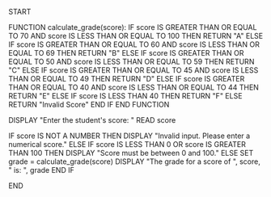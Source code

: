 START

  FUNCTION calculate_grade(score):
    IF score IS GREATER THAN OR EQUAL TO 70 AND score IS LESS THAN OR EQUAL TO 100 THEN
      RETURN "A"
    ELSE IF score IS GREATER THAN OR EQUAL TO 60 AND score IS LESS THAN OR EQUAL TO 69 THEN
      RETURN "B"
    ELSE IF score IS GREATER THAN OR EQUAL TO 50 AND score IS LESS THAN OR EQUAL TO 59 THEN
      RETURN "C"
    ELSE IF score IS GREATER THAN OR EQUAL TO 45 AND score IS LESS THAN OR EQUAL TO 49 THEN
      RETURN "D"
    ELSE IF score IS GREATER THAN OR EQUAL TO 40 AND score IS LESS THAN OR EQUAL TO 44 THEN
      RETURN "E"
    ELSE IF score IS LESS THAN 40 THEN
      RETURN "F"
    ELSE
      RETURN "Invalid Score"
    END IF
  END FUNCTION

  DISPLAY "Enter the student's score: "
  READ score

  IF score IS NOT A NUMBER THEN
    DISPLAY "Invalid input. Please enter a numerical score."
  ELSE IF score IS LESS THAN 0 OR score IS GREATER THAN 100 THEN
    DISPLAY "Score must be between 0 and 100."
  ELSE
    SET grade = calculate_grade(score)
    DISPLAY "The grade for a score of ", score, " is: ", grade
  END IF

END